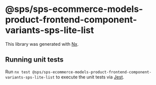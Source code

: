 # @sps/sps-ecommerce-models-product-frontend-component-variants-sps-lite-list

This library was generated with [Nx](https://nx.dev).

## Running unit tests

Run `nx test @sps/sps-ecommerce-models-product-frontend-component-variants-sps-lite-list` to execute the unit tests via [Jest](https://jestjs.io).
